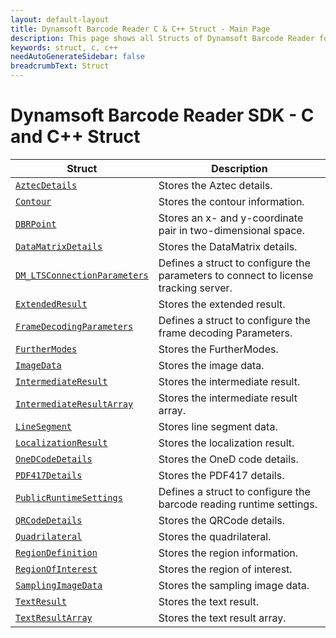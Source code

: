 ```yaml
---
layout: default-layout
title: Dynamsoft Barcode Reader C & C++ Struct - Main Page
description: This page shows all Structs of Dynamsoft Barcode Reader for C & C++ Language.
keywords: struct, c, c++
needAutoGenerateSidebar: false
breadcrumbText: Struct
---
```



# Dynamsoft Barcode Reader SDK - C and C++ Struct

 | Struct | Description |
 | ------ | ----------- |
 | [`AztecDetails`](AztecDetails.md) | Stores the Aztec details. |
 | [`Contour`](Contour.md) | Stores the contour information. |
 | [`DBRPoint`](DBRPoint.md) | Stores an x- and y-coordinate pair in two-dimensional space. |
 | [`DataMatrixDetails`](DataMatrixDetails.md) | Stores the DataMatrix details. |	
 | [`DM_LTSConnectionParameters`](DMLTSConnectionParameters.md) | Defines a struct to configure the parameters to connect to license tracking server. |
 | [`ExtendedResult`](ExtendedResult.md) | Stores the extended result. |
 | [`FrameDecodingParameters`](FrameDecodingParameters.md) | Defines a struct to configure the frame decoding Parameters. |
 | [`FurtherModes`](FurtherModes.md) | Stores the FurtherModes. |
 | [`ImageData`](ImageData.md) | Stores the image data. |
 | [`IntermediateResult`](IntermediateResult.md) | Stores the intermediate result. |
 | [`IntermediateResultArray`](IntermediateResultArray.md) | Stores the intermediate result array. |
 | [`LineSegment`](LineSegment.md) | Stores line segment data. |
 | [`LocalizationResult`](LocalizationResult.md) | Stores the localization result. |
 | [`OneDCodeDetails`](OneDCodeDetails.md) | Stores the OneD code details. |
 | [`PDF417Details`](PDF417Details.md) | Stores the PDF417 details. |
 | [`PublicRuntimeSettings`](PublicRuntimeSettings.md) | Defines a struct to configure the barcode reading runtime settings. |
 | [`QRCodeDetails`](QRCodeDetails.md) | Stores the QRCode details. |
 | [`Quadrilateral`](Quadrilateral.md) | Stores the quadrilateral.  |
 | [`RegionDefinition`](RegionDefinition.md) | Stores the region information. |
 | [`RegionOfInterest`](RegionOfInterest.md) | Stores the region of interest. |
 | [`SamplingImageData`](SamplingImageData.md) | Stores the sampling image data.  |
 | [`TextResult`](TextResult.md) | Stores the text result. |
 | [`TextResultArray`](TextResultArray.md) | Stores the text result array. |
